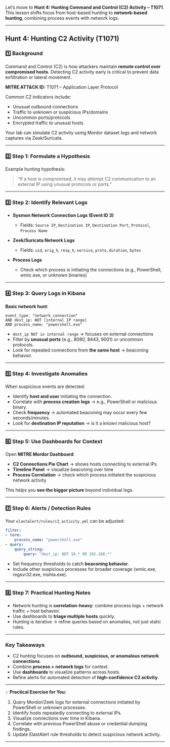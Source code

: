 Let’s move to **Hunt 4: Hunting Command and Control (C2) Activity – T1071**. This lesson shifts focus from host-based hunting to **network-based hunting**, combining process events with network logs.

---

## **Hunt 4: Hunting C2 Activity (T1071)**

### 1️⃣ Background

Command and Control (C2) is how attackers maintain **remote control over compromised hosts**. Detecting C2 activity early is critical to prevent data exfiltration or lateral movement.

**MITRE ATT&CK ID:** T1071 – Application Layer Protocol

Common C2 indicators include:

* Unusual outbound connections
* Traffic to unknown or suspicious IPs/domains
* Uncommon ports/protocols
* Encrypted traffic to unusual hosts

Your lab can simulate C2 activity using Mordor dataset logs and network captures via Zeek/Suricata.

---

### 2️⃣ Step 1: Formulate a Hypothesis

Example hunting hypothesis:

> “If a host is compromised, it may attempt C2 communication to an external IP using unusual protocols or ports.”

---

### 3️⃣ Step 2: Identify Relevant Logs

* **Sysmon Network Connection Logs (Event ID 3)**

  * Fields: `Source IP`, `Destination IP`, `Destination Port`, `Protocol`, `Process Name`
* **Zeek/Suricata Network Logs**

  * Fields: `uid`, `orig_h`, `resp_h`, `service`, `proto`, `duration`, `bytes`
* **Process Logs**

  * Check which process is initiating the connections (e.g., PowerShell, wmic.exe, or unknown binaries)

---

### 4️⃣ Step 3: Query Logs in Kibana

**Basic network hunt**:

```text
event_type: "network_connection"
AND dest_ip: NOT [internal IP range]
AND process_name: "powershell.exe"
```

* `dest_ip NOT in internal range` → focuses on external connections
* Filter by **unusual ports** (e.g., 8080, 8443, 9001) or uncommon protocols.
* Look for repeated connections from **the same host** → beaconing behavior.

---

### 5️⃣ Step 4: Investigate Anomalies

When suspicious events are detected:

* Identify **host and user** initiating the connection.
* Correlate with **process creation logs** → e.g., PowerShell or malicious binary.
* Check **frequency** → automated beaconing may occur every few seconds/minutes.
* Look for **destination IP reputation** → is it a known malicious host?

---

### 6️⃣ Step 5: Use Dashboards for Context

Open **MITRE Mordor Dashboard**:

* **C2 Connections Pie Chart** → shows hosts connecting to external IPs
* **Timeline Panel** → visualize beaconing over time
* **Process Correlation** → check which process initiated the suspicious network activity

This helps you **see the bigger picture** beyond individual logs.

---

### 7️⃣ Step 6: Alerts / Detection Rules

Your `elastalert/rules/c2_activity.yml` can be adjusted:

```yaml
filter:
- term:
    process_name: "powershell.exe"
- query:
    query_string:
        query: "dest_ip: NOT 10.* OR 192.168.*"
```

* Set frequency thresholds to catch **beaconing behavior**.
* Include other suspicious processes for broader coverage (wmic.exe, regsvr32.exe, mshta.exe).

---

### 8️⃣ Step 7: Practical Hunting Notes

* Network hunting is **correlation-heavy**: combine process logs + network traffic + host behavior.
* Use dashboards to **triage multiple hosts** quickly.
* Hunting is iterative → refine queries based on anomalies, not just static rules.

---

### Key Takeaways

* C2 hunting focuses on **outbound, suspicious, or anomalous network connections**.
* Combine **process + network logs** for context.
* Use **dashboards** to visualize patterns across hosts.
* Refine alerts for automated detection of **high-confidence C2 activity**.

---

💡 **Practical Exercise for You:**

1. Query Mordor/Zeek logs for external connections initiated by PowerShell or unknown processes.
2. Identify hosts repeatedly connecting to external IPs.
3. Visualize connections over time in Kibana.
4. Correlate with previous PowerShell abuse or credential dumping findings.
5. Update ElastAlert rule thresholds to detect suspicious network activity.

---


